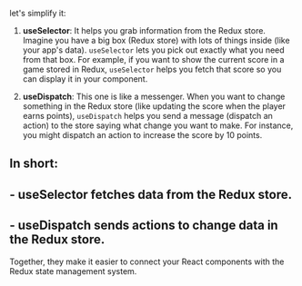 let's simplify it:

1. **useSelector**: It helps you grab information from the Redux store. Imagine you have a big box (Redux store) with lots of things inside (like your app's data). `useSelector` lets you pick out exactly what you need from that box. For example, if you want to show the current score in a game stored in Redux, `useSelector` helps you fetch that score so you can display it in your component.

2. **useDispatch**: This one is like a messenger. When you want to change something in the Redux store (like updating the score when the player earns points), `useDispatch` helps you send a message (dispatch an action) to the store saying what change you want to make. For instance, you might dispatch an action to increase the score by 10 points.

## In short:

## - **useSelector** fetches data from the Redux store.

## - **useDispatch** sends actions to change data in the Redux store.

Together, they make it easier to connect your React components with the Redux state management system.

